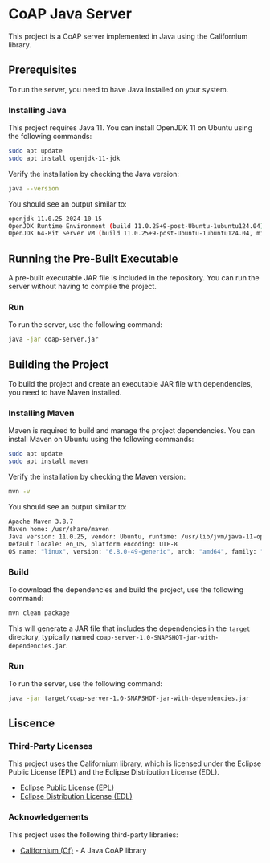 # CoAP Java Server

This project is a CoAP server implemented in Java using the Californium library. 

## Prerequisites

To run the server, you need to have Java installed on your system.

### Installing Java

This project requires Java 11. You can install OpenJDK 11 on Ubuntu using the following commands:

```sh
sudo apt update
sudo apt install openjdk-11-jdk
```

Verify the installation by checking the Java version:

```sh
java --version
```

You should see an output similar to:

```sh
openjdk 11.0.25 2024-10-15
OpenJDK Runtime Environment (build 11.0.25+9-post-Ubuntu-1ubuntu124.04)
OpenJDK 64-Bit Server VM (build 11.0.25+9-post-Ubuntu-1ubuntu124.04, mixed mode, sharing)
```

## Running the Pre-Built Executable

A pre-built executable JAR file is included in the repository. You can run the server without having to compile the project.

### Run
To run the server, use the following command:

```sh
java -jar coap-server.jar
```

## Building the Project
To build the project and create an executable JAR file with dependencies, you need to have Maven installed.

### Installing Maven
Maven is required to build and manage the project dependencies. You can install Maven on Ubuntu using the following commands:

```sh
sudo apt update
sudo apt install maven
```

Verify the installation by checking the Maven version:

```sh
mvn -v
```

You should see an output similar to:

```sh
Apache Maven 3.8.7
Maven home: /usr/share/maven
Java version: 11.0.25, vendor: Ubuntu, runtime: /usr/lib/jvm/java-11-openjdk-amd64
Default locale: en_US, platform encoding: UTF-8
OS name: "linux", version: "6.8.0-49-generic", arch: "amd64", family: "unix"
```

### Build

To download the dependencies and build the project, use the following command:

```sh
mvn clean package
```
This will generate a JAR file that includes the dependencies in the ```target``` directory, typically named ```coap-server-1.0-SNAPSHOT-jar-with-dependencies.jar```.

### Run

To run the server, use the following command:

```sh
java -jar target/coap-server-1.0-SNAPSHOT-jar-with-dependencies.jar
```

## Liscence

### Third-Party Licenses

This project uses the Californium library, which is licensed under the Eclipse Public License (EPL) and the Eclipse Distribution License (EDL).

- [Eclipse Public License (EPL)](https://www.eclipse.org/legal/epl-2.0/)
- [Eclipse Distribution License (EDL)](https://www.eclipse.org/org/documents/edl-v10.php)

### Acknowledgements

This project uses the following third-party libraries:

- [Californium (Cf)](https://www.eclipse.org/californium/) - A Java CoAP library